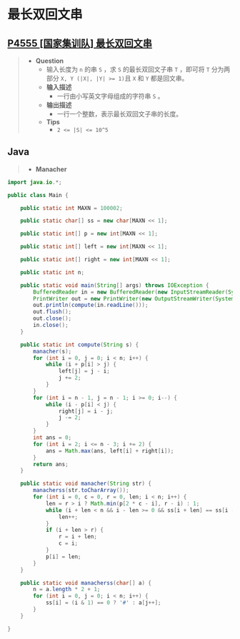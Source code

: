 # 最长双回文串

## [P4555 [国家集训队] 最长双回文串](https://www.luogu.com.cn/problem/P4555)

> - **Question**
>   - 输入长度为 `n` 的串 `S` ，求 `S` 的最长双回文子串 `T` ，即可将 `T` 分为两部分 `X, Y (|X|, |Y| >= 1)`且 `X` 和 `Y` 都是回文串。
>   - **输入描述**
>     - 一行由小写英文字母组成的字符串 `S` 。
>   - **输出描述**
>     - 一行一个整数，表示最长双回文子串的长度。
>   - **Tips**
>     - `2 <= |S| <= 10^5`

## Java

> - **Manacher**

```java
import java.io.*;

public class Main {

    public static int MAXN = 100002;

    public static char[] ss = new char[MAXN << 1];

    public static int[] p = new int[MAXN << 1];

    public static int[] left = new int[MAXN << 1];

    public static int[] right = new int[MAXN << 1];

    public static int n;

    public static void main(String[] args) throws IOException {
        BufferedReader in = new BufferedReader(new InputStreamReader(System.in));
        PrintWriter out = new PrintWriter(new OutputStreamWriter(System.out));
        out.println(compute(in.readLine()));
        out.flush();
        out.close();
        in.close();
    }

    public static int compute(String s) {
        manacher(s);
        for (int i = 0, j = 0; i < n; i++) {
            while (i + p[i] > j) {
                left[j] = j - i;
                j += 2;
            }
        }
        for (int i = n - 1, j = n - 1; i >= 0; i--) {
            while (i - p[i] < j) {
                right[j] = i - j;
                j -= 2;
            }
        }
        int ans = 0;
        for (int i = 2; i <= n - 3; i += 2) {
            ans = Math.max(ans, left[i] + right[i]);
        }
        return ans;
    }

    public static void manacher(String str) {
        manacherss(str.toCharArray());
        for (int i = 0, c = 0, r = 0, len; i < n; i++) {
            len = r > i ? Math.min(p[2 * c - i], r - i) : 1;
            while (i + len < n && i - len >= 0 && ss[i + len] == ss[i - len]) {
                len++;
            }
            if (i + len > r) {
                r = i + len;
                c = i;
            }
            p[i] = len;
        }
    }

    public static void manacherss(char[] a) {
        n = a.length * 2 + 1;
        for (int i = 0, j = 0; i < n; i++) {
            ss[i] = (i & 1) == 0 ? '#' : a[j++];
        }
    }

}
```
